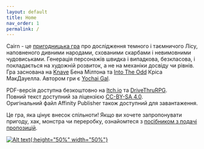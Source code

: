 ```yaml
---
layout: default
title: Home
nav_order: 1
permalink: /
---
```


Cairn - це [пригодницька гра](http://questingblog.com/adventure-game-vs-osr) про дослідження темного і таємничого Лісу, наповненого дивними народами, схованими скарбами і невимовними чудовиськами. Генерація персонажів швидка і випадкова, безкласова, і покладається на художній розвиток, а не на механіки досвіду чи рівнів. Гра заснована на [Knave](https://www.drivethrurpg.com/product/250888/Knave) Бена Мілтона та [Into The Odd](https://chrismcdee.itch.io/electric-bastionland) Кріса МакДауелла. Автором гри є [Yochai Gal](https://newschoolrevolution.com).

PDF-версія доступна безкоштовно на [Itch.io](https://yochaigal.itch.io/cairn) та [DriveThruRPG](https://www.drivethrurpg.com/product/330809/Cairn).  
Повний текст доступний за ліцензією [CC-BY-SA 4.0](https://creativecommons.org/licenses/by-sa/4.0/).  
Оригінальний файл Affinity Publisher також доступний для завантаження.

Це гра, яка цінує внесок спільноти! Якщо ви хочете запропонувати пригоду, хак, монстра чи переробку, ознайомтеся з [посібником з подачі пропозицій](/submissions/submission-guide).

<p></p>

[![Alt text](/img/cairn.svg "Натисніть, щоб збільшити"){:height="50%" width="50%"}](/img/cairn.svg)
